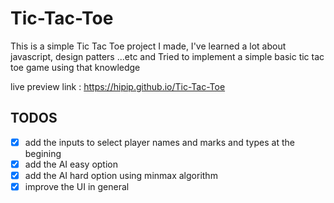 # Tic-Tac-Toe

This is a simple Tic Tac Toe project I made, I've learned a lot about javascript, design patters ...etc and Tried to implement a simple basic tic tac toe game using that knowledge

live preview link : https://hipip.github.io/Tic-Tac-Toe

## TODOS

- [x] add the inputs to select player names and marks and types at the begining
- [x] add the AI easy option
- [x] add the AI hard option using minmax algorithm
- [x] improve the UI in general
